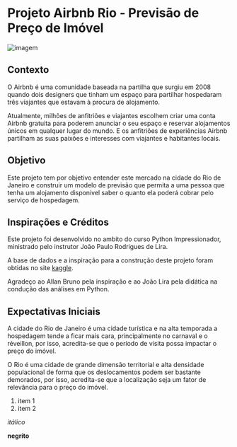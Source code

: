 # Projeto Airbnb Rio - Previsão de Preço de Imóvel

![imagem](Rio_de_Janeiro_City_Before_Sunrise_2.jpg)

## Contexto
O Airbnb é uma comunidade baseada na partilha que surgiu em 2008 quando dois designers que tinham um espaço para partilhar hospedaram três viajantes que estavam à procura de alojamento. 

Atualmente, milhões de anfitriões e viajantes escolhem criar uma conta Airbnb gratuita para poderem anunciar o seu espaço e reservar alojamentos únicos em qualquer lugar do mundo. E os anfitriões de experiências Airbnb partilham as suas paixões e interesses com viajantes e habitantes locais.

## Objetivo

Este projeto tem por objetivo entender este mercado na cidade do Rio de Janeiro e construir um modelo de previsão que permita a uma pessoa que tenha um alojamento disponivel saber o quanto ela poderá cobrar pelo serviço de hospedagem.

## Inspirações e Créditos

Este projeto foi desenvolvido no ambito do curso Python Impressionador, ministrado pelo instrutor João Paulo Rodrigues de Lira.

A base de dados e a inspiração para a construção deste projeto foram obtidas no site [kaggle](https://www.kaggle.com/code/allanbruno/helping-regular-people-price-listings-on-airbnb/data).

Agradeço ao Allan Bruno pela inspiração e ao João Lira pela didática na condução das análises em Python.

## Expectativas Iniciais

A cidade do Rio de Janeiro é uma cidade turística e na alta temporada a hospedagem tende a ficar mais cara, principalmente no carnaval e o réveillon, por isso, acredita-se que o período de visita possa impactar o preço do imóvel.

O Rio é uma cidade de grande dimensão territorial e alta densidade populacional de forma que os deslocamentos podem ser bastante demorados, por isso, acredita-se que a localização seja um fator de relevância para o preço do imóvel.


1. item 1
2. item 2

*itálico*

**negrito**





